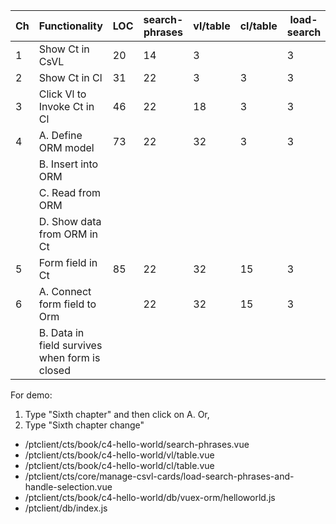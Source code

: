 | Ch  | Functionality                                 | LOC | search-phrases | vl/table | cl/table | load-search | orm/helloworld | database/index |
| --- | --------------------------------------------- | --- | -------------- | -------- | -------- | ----------- | -------------- | -------------- |
| 1   | Show Ct in CsVL                               | 20  | 14             | 3        |          | 3           |                |
| 2   | Show Ct in Cl                                 | 31  | 22             | 3        | 3        | 3           |                |
| 3   | Click Vl to Invoke Ct in Cl                   | 46  | 22             | 18       | 3        | 3           |                |
| 4   | A. Define ORM model                           | 73  | 22             | 32       | 3        | 3           | 11             | 2              |
|     | B. Insert into ORM                            |     |                |          |          |             |                |
|     | C. Read from ORM                              |     |                |          |          |             |                |
|     | D. Show data from ORM in Ct                   |     |                |          |          |             |                |
| 5   | Form field in Ct                              | 85  | 22             | 32       | 15       | 3           | 11             | 2              |
| 6   | A. Connect form field to Orm                  |     | 22             | 32       | 15       | 3           | 11             | 2              |
|     | B. Data in field survives when form is closed |     |                |          |          |             |                |

For demo:

1. Type "Sixth chapter" and then click on A. Or,
2. Type "Sixth chapter change"

- /ptclient/cts/book/c4-hello-world/search-phrases.vue
- /ptclient/cts/book/c4-hello-world/vl/table.vue
- /ptclient/cts/book/c4-hello-world/cl/table.vue
- /ptclient/cts/core/manage-csvl-cards/load-search-phrases-and-handle-selection.vue
- /ptclient/cts/book/c4-hello-world/db/vuex-orm/helloworld.js
- /ptclient/db/index.js
